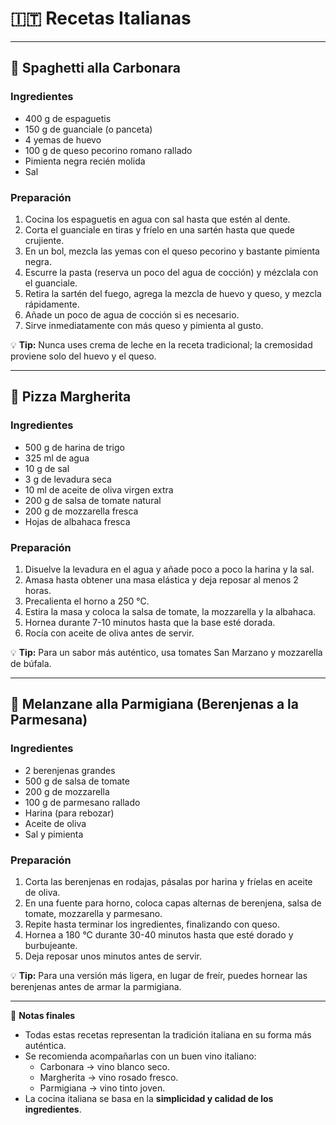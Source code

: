 # 🇮🇹 Recetas Italianas

---

## 🍝 Spaghetti alla Carbonara

### Ingredientes
- 400 g de espaguetis  
- 150 g de guanciale (o panceta)  
- 4 yemas de huevo  
- 100 g de queso pecorino romano rallado  
- Pimienta negra recién molida  
- Sal  

### Preparación
1. Cocina los espaguetis en agua con sal hasta que estén al dente.  
2. Corta el guanciale en tiras y fríelo en una sartén hasta que quede crujiente.  
3. En un bol, mezcla las yemas con el queso pecorino y bastante pimienta negra.  
4. Escurre la pasta (reserva un poco del agua de cocción) y mézclala con el guanciale.  
5. Retira la sartén del fuego, agrega la mezcla de huevo y queso, y mezcla rápidamente.  
6. Añade un poco de agua de cocción si es necesario.  
7. Sirve inmediatamente con más queso y pimienta al gusto.  

💡 **Tip:** Nunca uses crema de leche en la receta tradicional; la cremosidad proviene solo del huevo y el queso.  

---

## 🍕 Pizza Margherita

### Ingredientes
- 500 g de harina de trigo  
- 325 ml de agua  
- 10 g de sal  
- 3 g de levadura seca  
- 10 ml de aceite de oliva virgen extra  
- 200 g de salsa de tomate natural  
- 200 g de mozzarella fresca  
- Hojas de albahaca fresca  

### Preparación
1. Disuelve la levadura en el agua y añade poco a poco la harina y la sal.  
2. Amasa hasta obtener una masa elástica y deja reposar al menos 2 horas.  
3. Precalienta el horno a 250 °C.  
4. Estira la masa y coloca la salsa de tomate, la mozzarella y la albahaca.  
5. Hornea durante 7-10 minutos hasta que la base esté dorada.  
6. Rocía con aceite de oliva antes de servir.  

💡 **Tip:** Para un sabor más auténtico, usa tomates San Marzano y mozzarella de búfala.  

---

## 🍆 Melanzane alla Parmigiana (Berenjenas a la Parmesana)

### Ingredientes
- 2 berenjenas grandes  
- 500 g de salsa de tomate  
- 200 g de mozzarella  
- 100 g de parmesano rallado  
- Harina (para rebozar)  
- Aceite de oliva  
- Sal y pimienta  

### Preparación
1. Corta las berenjenas en rodajas, pásalas por harina y fríelas en aceite de oliva.  
2. En una fuente para horno, coloca capas alternas de berenjena, salsa de tomate, mozzarella y parmesano.  
3. Repite hasta terminar los ingredientes, finalizando con queso.  
4. Hornea a 180 °C durante 30-40 minutos hasta que esté dorado y burbujeante.  
5. Deja reposar unos minutos antes de servir.  

💡 **Tip:** Para una versión más ligera, en lugar de freír, puedes hornear las berenjenas antes de armar la parmigiana.  

---

📌 **Notas finales**  
- Todas estas recetas representan la tradición italiana en su forma más auténtica.  
- Se recomienda acompañarlas con un buen vino italiano:  
  - Carbonara → vino blanco seco.  
  - Margherita → vino rosado fresco.  
  - Parmigiana → vino tinto joven.  
- La cocina italiana se basa en la **simplicidad y calidad de los ingredientes**.  

